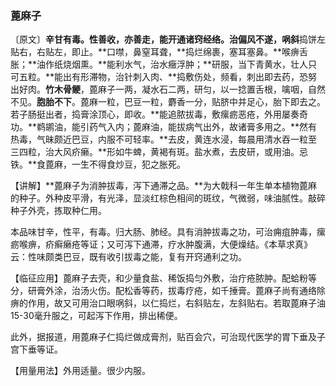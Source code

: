 ### 蓖麻子

〔原文〕**辛甘有毒。性善收，亦善走，能开通诸窍经络。治偏风不遂，㖞斜**捣饼左贴右，右贴左，即止。**口噤，鼻窒耳聋，**捣烂绵裹，塞耳塞鼻。**喉痹舌胀；**油作纸烧烟熏。**能利水气，治水癥浮肿；**研服，当下青黄水，壮人只可五粒。**能出有形滞物，治针刺入肉、**捣敷伤处，频看，刺出即去药，恐努出好肉。**竹木骨鲠**，蓖麻子一两，凝水石二两，研匀，以一捻置舌根，噙咽，自然不见。**胞胎不下**。蓖麻一粒，巴豆一粒，麝香一分，贴脐中并足心，胎下即去之。若子肠挺出者，捣膏涂顶心，即收。**能追脓拔毒，敷瘰疬恶疮，外用屡奏奇功。**鹈鹕油，能引药气入内；蓖麻油，能拔病气出外，故诸膏多用之。**然有热毒，气昧颇近巴豆，内服不可轻率。**去皮，黄连水浸，每晨用清水吞一粒至三四粒，治大风疥癞。**形如牛蜱，黄褐有斑。盐水煮，去皮研，或用油。忌铁。**食蓖麻，一生不得食炒豆，犯之胀死。

【讲解】**蓖麻子为消肿拔毒，泻下通滞之品。**为大戟科一年生单本植物蓖麻的种子。外种皮平滑，有光泽，显淡红棕色相间的斑纹，气微弱，味油腻性。敲碎种子外壳，拣取种仁用。

本品味甘辛，性平，有毒。归大肠、肺经。具有消肿拔毒之功，可治痈疽肿毒，瘰疬喉痹，疥癣癞疮等证；又可泻下通滞，疗水肿腹满，大便燥结。《本草求真》云：性味颇类巴豆，既有收引拔毒之能，复有开窍通利之功。

【临征应用】蓖麻子去壳，和少量食盐、稀饭捣匀外敷，治疔疮脓肿。配蛤粉等分，研膏外涂，治汤火伤。配松香等药，拔毒疗疮，如千捶膏。蓖麻子尚有通络除痹的作用，故又可用治口眼㖞斜，以仁捣烂，右斜贴左，左斜贴右。若取蓖麻子油15-30毫升服之，可起泻下作用，排出稀便。

此外，据报道，用蓖麻子仁捣烂做成膏剂，贴百会穴，可治现代医学的胃下垂及子宫下垂等证。

【用量用法】外用适量。很少内服。
